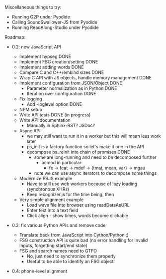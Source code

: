 Miscellaneous things to try:

- Running G2P under Pyodide
- Calling SoundSwallower-JS from Pyodide
- Running ReadAlong-Studio under Pyodide

Roadmap:

- 0.2: new JavaScript API
  - Implement hypseg DONE
  - Implement FSG creation/setting DONE
  - Implement adding words DONE
  - Compare C and C++/embind sizes DONE
  - Wrap C API with JS objects, handle memory management DONE
  - Implement configuration from JSON/Object DONE
	- Parameter normalization as in Python DONE
	- Iteration over configuration DONE
  - Fix logging
	- Add -loglevel option DONE
  - NPM setup
  - Write API tests DONE (in progress)
  - Write API documentation
	- Manually in Sphinx-RST? JSDoc?
  - Async API
	- we may still want to run it in a worker but this will mean less work later
	- ps_init is a factory function so let's make it one in the API
	- decompose ps_reinit into chain of promises DONE
	  - some are long-running and need to be decomposed further
		- acmod in particular:
		  - fe -> feat -> mdef -> {tmat, mean, var} -> mgau
	  - note we can use async iterators to decompose some things
  - Modernize PSJS example
	- Have to still use web workers because of lazy loading (synchronous XHRs)
	- Keep recognizer.js for the time being, then
  - Very simple alignment example
	- Load wave file into browser using readDataAsURL
	- Enter text into a text field
	- Click align - show times, words become clickable
- 0.3: fix various Python APIs and remove code
  - Translate back from JavaScript into Cython/Python ;)
  - FSG construction API is quite bad (no error handling for invalid
	inputs, forgetting start/end state)
  - FSG and search names need to GTFO
	- No, just need to synchronize them properly
	- Useful to be able to identify an FSG object

- 0.4: phone-level alignment

